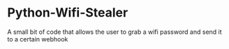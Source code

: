 # Python-Wifi-Stealer
A small bit of code that allows the user to grab a wifi password and send it to a certain webhook
